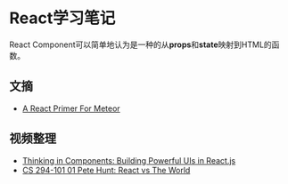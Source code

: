 # React学习笔记

React Component可以简单地认为是一种的从**props**和**state**映射到HTML的函数。

## 文摘
* [A React Primer For Meteor](https://www.discovermeteor.com/blog/react-for-meteor/)




## 视频整理

* [Thinking in Components: Building Powerful UIs in React.js](https://www.youtube.com/watch?v=xSGuffp0o6E)
* [CS 294-101 01 Pete Hunt: React vs The World](https://www.youtube.com/watch?v=MC376f3QWYw)
